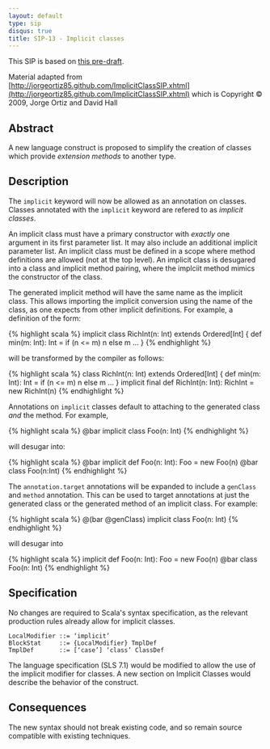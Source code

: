 ```yaml
---
layout: default
type: sip
disqus: true
title: SIP-13 - Implicit classes
---
```


This SIP is based on [this pre-draft](https://docs.google.com/document/d/1k-aGAGmbrDB-2pJ3uDPpHVKno6p-XbnkVHDc07zPrzQ/edit?hl=en_US).

Material adapted from [http://jorgeortiz85.github.com/ImplicitClassSIP.xhtml](http://jorgeortiz85.github.com/ImplicitClassSIP.xhtml)  which is Copyright © 2009, Jorge Ortiz and David Hall

## Abstract ##

A new language construct is proposed to simplify the creation of classes which provide _extension methods_ to another type.

## Description ##

The `implicit` keyword will now be allowed as an annotation on classes.  Classes annotated with the `implicit` keyword are refered to as _implicit classes_.

An implicit class must have a primary constructor with *exactly* one argument in its first parameter list. It may also include an additional implicit parameter list. An implicit class must be defined in a scope where method definitions are allowed (not at the top level).  An implicit class is desugared into a class and implicit method pairing, where the implciit method mimics the constructor of the class.

The generated implicit method will have the same name as the implicit class.  This allows importing the implicit conversion using the name of the class, as one expects from other implicit definitions.
For example, a definition of the form:

{% highlight scala %}
implicit class RichInt(n: Int) extends Ordered[Int] {
  def min(m: Int): Int = if (n <= m) n else m
  ...
}
{% endhighlight  %}

will be transformed by the compiler as follows:

{% highlight scala %}
class RichInt(n: Int) extends Ordered[Int] {
  def min(m: Int): Int = if (n <= m) n else m
  ...
}
implicit final def RichInt(n: Int): RichInt = new RichInt(n)
{% endhighlight  %}

Annotations on `implicit` classes default to attaching to the generated class *and* the method.  For example,

{% highlight scala %}
@bar
implicit class Foo(n: Int)
{% endhighlight  %}

will desugar into:

{% highlight scala %}
@bar implicit def Foo(n: Int): Foo = new Foo(n)
@bar class Foo(n:Int)
{% endhighlight  %}

The `annotation.target` annotations will be expanded to include a `genClass` and `method` annotation.   This can be used to target annotations at just the generated class or the generated method of an implicit class.  For example:

{% highlight scala %}
@(bar @genClass) implicit class Foo(n: Int)
{% endhighlight  %}

will desugar into

{% highlight scala %}
implicit def Foo(n: Int): Foo = new Foo(n)
@bar class Foo(n: Int)
{% endhighlight  %}


## Specification ##

No changes are required to Scala's syntax specification, as the relevant production rules already allow for implicit classes.

    LocalModifier ::= ‘implicit’
    BlockStat     ::= {LocalModifier} TmplDef
    TmplDef       ::= [‘case’] ‘class’ ClassDef

The language specification (SLS 7.1) would be modified to allow the use of the implicit modifier for classes. A new section on Implicit Classes would describe the behavior of the construct.

## Consequences ##

The new syntax should not break existing code, and so remain source compatible with existing techniques.  


